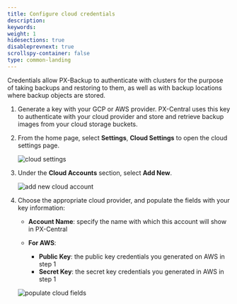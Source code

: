 ```yaml
---
title: Configure cloud credentials
description: 
keywords: 
weight: 1
hidesections: true
disableprevnext: true
scrollspy-container: false
type: common-landing
---
```


Credentials allow PX-Backup to authenticate with clusters for the purpose of taking backups and restoring to them, as well as with backup locations where backup objects are stored. 

1. Generate a key with your GCP or AWS provider. PX-Central uses this key to authenticate with your cloud provider and store and retrieve backup images from your cloud storage buckets. 

2. From the home page, select **Settings**, **Cloud Settings** to open the cloud settings page.

    ![cloud settings](/img/cloud-settings.png)

3. Under the **Cloud Accounts** section, select **Add New**.

    ![add new cloud account](/img/add-new.png)

4. Choose the appropriate cloud provider, and populate the fields with your key information:

    * **Account Name**: specify the name with which this account will show in PX-Central
    * **For AWS**:

        * **Public Key**: the public key credentials you generated on AWS in step 1
        * **Secret Key**: the secret key credentials you generated in AWS in step 1
    
    ![populate cloud fields](/img/add-cloud-account.png)